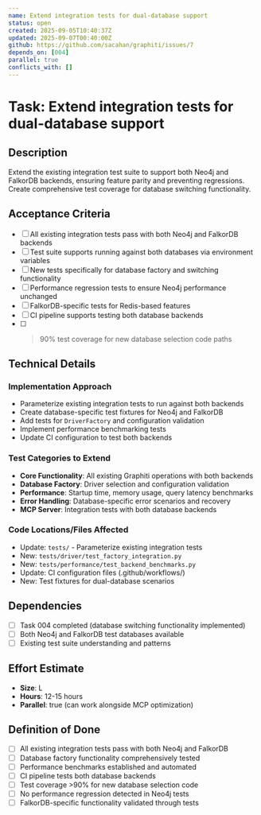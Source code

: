 ```yaml
---
name: Extend integration tests for dual-database support
status: open
created: 2025-09-05T10:40:37Z
updated: 2025-09-07T00:40:00Z
github: https://github.com/sacahan/graphiti/issues/7
depends_on: [004]
parallel: true
conflicts_with: []
---
```


# Task: Extend integration tests for dual-database support

## Description

Extend the existing integration test suite to support both Neo4j and FalkorDB backends, ensuring feature parity and preventing regressions. Create comprehensive test coverage for database switching functionality.

## Acceptance Criteria

- [ ] All existing integration tests pass with both Neo4j and FalkorDB backends
- [ ] Test suite supports running against both databases via environment variables
- [ ] New tests specifically for database factory and switching functionality
- [ ] Performance regression tests to ensure Neo4j performance unchanged
- [ ] FalkorDB-specific tests for Redis-based features
- [ ] CI pipeline supports testing both database backends
- [ ] > 90% test coverage for new database selection code paths

## Technical Details

### Implementation Approach

- Parameterize existing integration tests to run against both backends
- Create database-specific test fixtures for Neo4j and FalkorDB
- Add tests for `DriverFactory` and configuration validation
- Implement performance benchmarking tests
- Update CI configuration to test both backends

### Test Categories to Extend

- **Core Functionality**: All existing Graphiti operations with both backends
- **Database Factory**: Driver selection and configuration validation
- **Performance**: Startup time, memory usage, query latency benchmarks
- **Error Handling**: Database-specific error scenarios and recovery
- **MCP Server**: Integration tests with both database backends

### Code Locations/Files Affected

- Update: `tests/` - Parameterize existing integration tests
- New: `tests/driver/test_factory_integration.py`
- New: `tests/performance/test_backend_benchmarks.py`
- Update: CI configuration files (.github/workflows/)
- New: Test fixtures for dual-database scenarios

## Dependencies

- [ ] Task 004 completed (database switching functionality implemented)
- [ ] Both Neo4j and FalkorDB test databases available
- [ ] Existing test suite understanding and patterns

## Effort Estimate

- **Size**: L
- **Hours**: 12-15 hours
- **Parallel**: true (can work alongside MCP optimization)

## Definition of Done

- [ ] All existing integration tests pass with both Neo4j and FalkorDB
- [ ] Database factory functionality comprehensively tested
- [ ] Performance benchmarks established and automated
- [ ] CI pipeline tests both database backends
- [ ] Test coverage >90% for new database selection code
- [ ] No performance regression detected in Neo4j tests
- [ ] FalkorDB-specific functionality validated through tests
